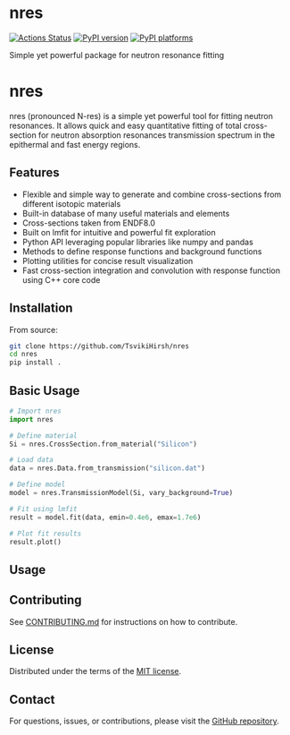 # nres

[![Actions Status][actions-badge]][actions-link]
[![PyPI version][pypi-version]][pypi-link]
[![PyPI platforms][pypi-platforms]][pypi-link]

Simple yet powerful package for neutron resonance fitting

# nres

nres (pronounced N-res) is a simple yet powerful tool for fitting neutron resonances. It allows quick and easy quantitative fitting of total cross-section for neutron absorption resonances transmission spectrum in the epithermal and fast energy regions.

## Features

- Flexible and simple way to generate and combine cross-sections from different isotopic materials
- Built-in database of many useful materials and elements
- Cross-sections taken from ENDF8.0
- Built on lmfit for intuitive and powerful fit exploration
- Python API leveraging popular libraries like numpy and pandas
- Methods to define response functions and background functions
- Plotting utilities for concise result visualization
- Fast cross-section integration and convolution with response function using C++ core code

## Installation

From source:
```bash
git clone https://github.com/TsvikiHirsh/nres
cd nres
pip install .
```


## Basic Usage

```python
# Import nres
import nres

# Define material
Si = nres.CrossSection.from_material("Silicon")

# Load data
data = nres.Data.from_transmission("silicon.dat") 

# Define model
model = nres.TransmissionModel(Si, vary_background=True)

# Fit using lmfit
result = model.fit(data, emin=0.4e6, emax=1.7e6) 

# Plot fit results
result.plot()
```

## Usage


## Contributing

See [CONTRIBUTING.md](CONTRIBUTING.md) for instructions on how to contribute.

## License

Distributed under the terms of the [MIT license](LICENSE).

## Contact

For questions, issues, or contributions, please visit the [GitHub repository](https://github.com/tsvikihirsh/nres).


<!-- prettier-ignore-start -->
[actions-badge]:            https://github.com/TsvikiHirsh/nres/workflows/CI/badge.svg
[actions-link]:             https://github.com/TsvikiHirsh/nres/actions
[pypi-link]:                https://pypi.org/project/nres/
[pypi-platforms]:           https://img.shields.io/pypi/pyversions/nres
[pypi-version]:             https://img.shields.io/pypi/v/nres
<!-- prettier-ignore-end -->
